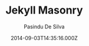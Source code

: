 ---
title: Jekyll Masonry
github: 'https://github.com/pasindud/jekyll-masonry'
demo: 'https://pasindud.github.io/'
author: Pasindu De Silva
ssg:
  - Jekyll
cms:
  - No Cms
date: 2014-09-03T14:35:16.000Z
github_branch: master
description: Jekyll theme based on masonry
stale: true
---